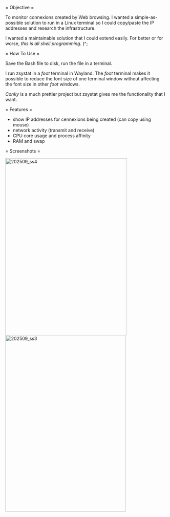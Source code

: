 = Objective = 

To monitor connexions created by Web browsing. I wanted a simple-as-possible solution to 
run in a Linux terminal so I could copy/paste the IP addresses and research the infrastructure.

I wanted a maintainable solution that I could extend easily. For better or for worse, *this is all shell programming*. (^;

= How To Use =

Save the Bash file to disk, run the file in a terminal.

I run zsystat in a _foot_ terminal in Wayland. The _foot_ terminal makes it possible to reduce the font size 
of one terminal window without affecting the font size in other _foot_ windows. 

*Conky* is a much prettier project but zsystat gives me the functionality that I want. 

= Features =

* show IP addresses for cennexions being created (can copy using mouse)
* network activity (transmit and receive)
* CPU core usage and process affinity
* RAM and swap

= Screenshots =

<img width="380" height="553" alt="202509_ss4" src="https://github.com/user-attachments/assets/30b1cc69-edda-407c-be53-d19f1804a362" />

<img width="376" height="552" alt="202509_ss3" src="https://github.com/user-attachments/assets/510c8e2c-6aca-432e-878f-0c22bc379608" />



